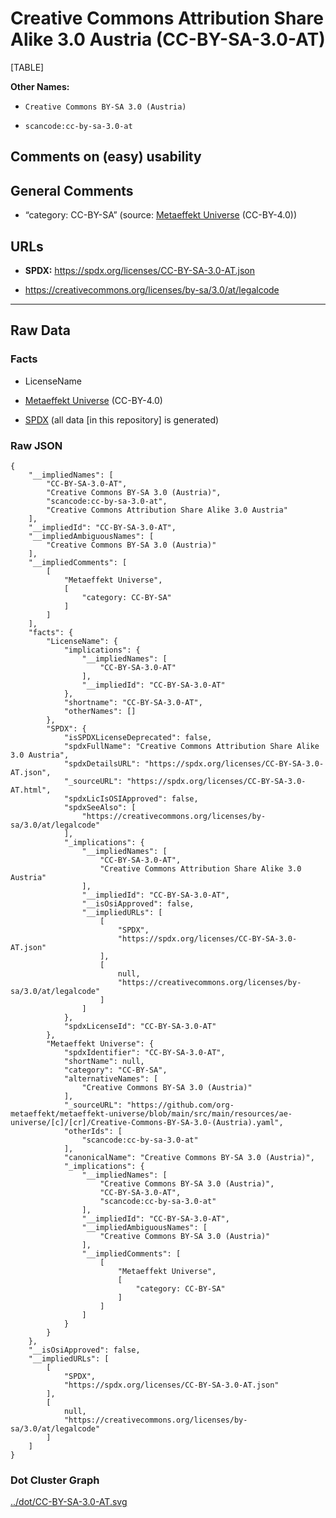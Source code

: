 # Creative Commons Attribution Share Alike 3.0 Austria (CC-BY-SA-3.0-AT)

[TABLE]

**Other Names:**

-   `Creative Commons BY-SA 3.0 (Austria)`

-   `scancode:cc-by-sa-3.0-at`

## Comments on (easy) usability

## General Comments

-   “category: CC-BY-SA” (source: [Metaeffekt
    Universe](https://github.com/org-metaeffekt/metaeffekt-universe/blob/main/src/main/resources/ae-universe/[c]/[cr]/Creative-Commons-BY-SA-3.0-(Austria).yaml "Metaeffekt Universe")
    (CC-BY-4.0))

## URLs

-   **SPDX:** https://spdx.org/licenses/CC-BY-SA-3.0-AT.json

-   https://creativecommons.org/licenses/by-sa/3.0/at/legalcode

------------------------------------------------------------------------

## Raw Data

### Facts

-   LicenseName

-   [Metaeffekt
    Universe](https://github.com/org-metaeffekt/metaeffekt-universe/blob/main/src/main/resources/ae-universe/[c]/[cr]/Creative-Commons-BY-SA-3.0-(Austria).yaml "Metaeffekt Universe")
    (CC-BY-4.0)

-   [SPDX](https://spdx.org/licenses/CC-BY-SA-3.0-AT.html "SPDX") (all
    data \[in this repository\] is generated)

### Raw JSON

    {
        "__impliedNames": [
            "CC-BY-SA-3.0-AT",
            "Creative Commons BY-SA 3.0 (Austria)",
            "scancode:cc-by-sa-3.0-at",
            "Creative Commons Attribution Share Alike 3.0 Austria"
        ],
        "__impliedId": "CC-BY-SA-3.0-AT",
        "__impliedAmbiguousNames": [
            "Creative Commons BY-SA 3.0 (Austria)"
        ],
        "__impliedComments": [
            [
                "Metaeffekt Universe",
                [
                    "category: CC-BY-SA"
                ]
            ]
        ],
        "facts": {
            "LicenseName": {
                "implications": {
                    "__impliedNames": [
                        "CC-BY-SA-3.0-AT"
                    ],
                    "__impliedId": "CC-BY-SA-3.0-AT"
                },
                "shortname": "CC-BY-SA-3.0-AT",
                "otherNames": []
            },
            "SPDX": {
                "isSPDXLicenseDeprecated": false,
                "spdxFullName": "Creative Commons Attribution Share Alike 3.0 Austria",
                "spdxDetailsURL": "https://spdx.org/licenses/CC-BY-SA-3.0-AT.json",
                "_sourceURL": "https://spdx.org/licenses/CC-BY-SA-3.0-AT.html",
                "spdxLicIsOSIApproved": false,
                "spdxSeeAlso": [
                    "https://creativecommons.org/licenses/by-sa/3.0/at/legalcode"
                ],
                "_implications": {
                    "__impliedNames": [
                        "CC-BY-SA-3.0-AT",
                        "Creative Commons Attribution Share Alike 3.0 Austria"
                    ],
                    "__impliedId": "CC-BY-SA-3.0-AT",
                    "__isOsiApproved": false,
                    "__impliedURLs": [
                        [
                            "SPDX",
                            "https://spdx.org/licenses/CC-BY-SA-3.0-AT.json"
                        ],
                        [
                            null,
                            "https://creativecommons.org/licenses/by-sa/3.0/at/legalcode"
                        ]
                    ]
                },
                "spdxLicenseId": "CC-BY-SA-3.0-AT"
            },
            "Metaeffekt Universe": {
                "spdxIdentifier": "CC-BY-SA-3.0-AT",
                "shortName": null,
                "category": "CC-BY-SA",
                "alternativeNames": [
                    "Creative Commons BY-SA 3.0 (Austria)"
                ],
                "_sourceURL": "https://github.com/org-metaeffekt/metaeffekt-universe/blob/main/src/main/resources/ae-universe/[c]/[cr]/Creative-Commons-BY-SA-3.0-(Austria).yaml",
                "otherIds": [
                    "scancode:cc-by-sa-3.0-at"
                ],
                "canonicalName": "Creative Commons BY-SA 3.0 (Austria)",
                "_implications": {
                    "__impliedNames": [
                        "Creative Commons BY-SA 3.0 (Austria)",
                        "CC-BY-SA-3.0-AT",
                        "scancode:cc-by-sa-3.0-at"
                    ],
                    "__impliedId": "CC-BY-SA-3.0-AT",
                    "__impliedAmbiguousNames": [
                        "Creative Commons BY-SA 3.0 (Austria)"
                    ],
                    "__impliedComments": [
                        [
                            "Metaeffekt Universe",
                            [
                                "category: CC-BY-SA"
                            ]
                        ]
                    ]
                }
            }
        },
        "__isOsiApproved": false,
        "__impliedURLs": [
            [
                "SPDX",
                "https://spdx.org/licenses/CC-BY-SA-3.0-AT.json"
            ],
            [
                null,
                "https://creativecommons.org/licenses/by-sa/3.0/at/legalcode"
            ]
        ]
    }

### Dot Cluster Graph

[../dot/CC-BY-SA-3.0-AT.svg](../dot/CC-BY-SA-3.0-AT.svg "../dot/CC-BY-SA-3.0-AT.svg")

